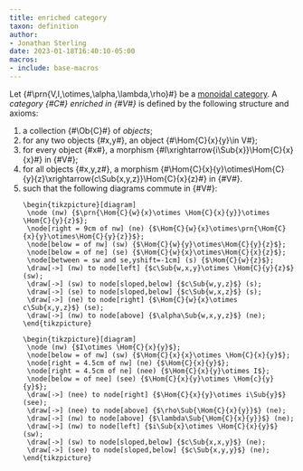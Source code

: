 ```yaml
---
title: enriched category
taxon: definition
author:
- Jonathan Sterling
date: 2023-01-18T16:40:10-05:00
macros:
- include: base-macros
---
```


Let {#\prn{V,I,\otimes,\alpha,\lambda,\rho}#} be a [monoidal category](jms-000D). A *category {#C#} enriched in {#V#}* is defined by the following structure and axioms:

1. a collection {#\Ob{C}#} of *objects*;
2. for any two objects {#x,y#}, an object {#\Hom{C}{x}{y}\in V#};
3. for every object {#x#}, a morphism {#I\xrightarrow{i\Sub{x}}\Hom{C}{x}{x}#} in {#V#};
4. for all objects {#x,y,z#}, a morphism {#\Hom{C}{x}{y}\otimes\Hom{C}{y}{z}\xrightarrow{c\Sub{x,y,z}}\Hom{C}{x}{z}#} in {#V#}.
5. such that the following diagrams commute in {#V#}:
   ```render-latex
   \begin{tikzpicture}[diagram]
    \node (nw) {$\prn{\Hom{C}{w}{x}\otimes \Hom{C}{x}{y}}\otimes \Hom{C}{y}{z}$};
    \node[right = 9cm of nw] (ne) {$\Hom{C}{w}{x}\otimes\prn{\Hom{C}{x}{y}\otimes\Hom{C}{y}{z}}$};
    \node[below = of nw] (sw) {$\Hom{C}{w}{y}\otimes\Hom{C}{y}{z}$};
    \node[below = of ne] (se) {$\Hom{C}{w}{x}\otimes\Hom{C}{x}{z}$};
    \node[between = sw and se,yshift=-1cm] (s) {$\Hom{C}{w}{z}$};
    \draw[->] (nw) to node[left] {$c\Sub{w,x,y}\otimes \Hom{C}{y}{z}$} (sw);
    \draw[->] (sw) to node[sloped,below] {$c\Sub{w,y,z}$} (s);
    \draw[->] (se) to node[sloped,below] {$c\Sub{w,x,z}$} (s);
    \draw[->] (ne) to node[right] {$\Hom{C}{w}{x}\otimes c\Sub{x,y,z}$} (se);
    \draw[->] (nw) to node[above] {$\alpha\Sub{w,x,y,z}$} (ne);
   \end{tikzpicture}
   ```
   ```render-latex
   \begin{tikzpicture}[diagram]
    \node (nw) {$I\otimes \Hom{C}{x}{y}$};
    \node[below = of nw] (sw) {$\Hom{C}{x}{x}\otimes \Hom{C}{x}{y}$};
    \node[right = 4.5cm of nw] (ne) {$\Hom{C}{x}{y}$};
    \node[right = 4.5cm of ne] (nee) {$\Hom{C}{x}{y}\otimes I$};
    \node[below = of nee] (see) {$\Hom{C}{x}{y}\otimes \Hom{c}{y}{y}$};
    \draw[->] (nee) to node[right] {$\Hom{C}{x}{y}\otimes i\Sub{y}$} (see);
    \draw[->] (nee) to node[above] {$\rho\Sub{\Hom{C}{x}{y}}$} (ne);
    \draw[->] (nw) to node[above] {$\lambda\Sub{\Hom{C}{x}{y}}$} (ne);
    \draw[->] (nw) to node[left] {$i\Sub{x}\otimes \Hom{C}{x}{y}$} (sw);
    \draw[->] (sw) to node[sloped,below] {$c\Sub{x,x,y}$} (ne);
    \draw[->] (see) to node[sloped,below] {$c\Sub{x,y,y}$} (ne);
   \end{tikzpicture}
   ```
